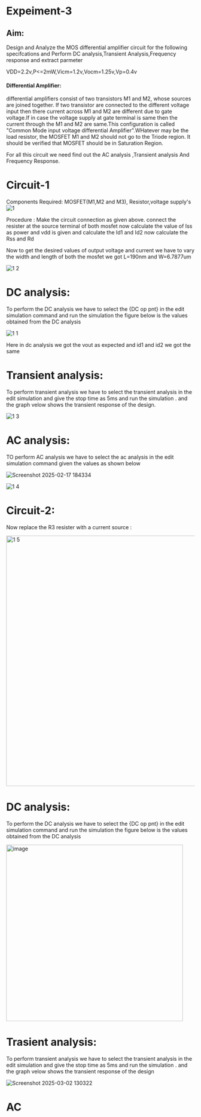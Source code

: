 # Expeiment-3

## Aim:
Design and Analyze the MOS differential amplifier circuit for the following specifcations and Perform DC analysis,Transient Analysis,Frequency response and extract parmeter

VDD=2.2v,P<=2mW,Vicm=1.2v,Vocm=1.25v,Vp=0.4v

#### Differential Amplifier:

differential amplifiers  consist of two transistors M1 and M2, whose sources are joined together. If two transistor are connected to the different voltage input then there current across M1 and M2 are different due to gate voltage.If in case the voltage supply at gate terminal is same then the current through the M1 and M2 are same.This configuration is called "Common Mode input voltage differential Amplifier".WHatever may be the load resistor, the MOSFET M1 and M2 should not go to the Triode region. It should be verified that MOSFET should be in Saturation Region.

For all this circuit we need find out the AC analysis ,Transient analysis And Frequency Response.
# Circuit-1
Components Required: MOSFET(M1,M2 and M3), Resistor,voltage supply's 
![1](https://github.com/user-attachments/assets/74e8e5d1-6cef-40d5-b0ff-d6814bfd2a3f)


Procedure :
Make the circuit connection as given above.
connect the resister at the source terminal of both mosfet 
now calculate the value of Iss as power and vdd is given
and calculate the Id1 and Id2 
now calculate the Rss and Rd 

Now to get the desired values of output voltage and current we have to vary the width and length of both the mosfet
we got L=190nm and W=6.7877um 



![1 2](https://github.com/user-attachments/assets/5282f237-db25-410c-8b19-9d7db7f8c846)



# DC analysis:


   To perform the DC analysis we have to select the {DC op pnt} in the edit simulation command and run the simulation
   the figure below is the values obtained from the DC analysis

![1 1](https://github.com/user-attachments/assets/1ab4f485-9543-42fa-9e90-4e9dc949ebcd)

Here in dc analysis we got the vout as expected and id1 and id2 we got the same 


# Transient analysis:

  To perform transient analysis we have to select the transient analysis in the edit simulation
   and give the stop time as 5ms and run the simulation .
   and the graph velow shows the transient response of the design.

   ![1 3](https://github.com/user-attachments/assets/2d77788f-18f4-4256-a3c5-23f53ab94900)

# AC analysis:

   TO perform AC analysis we have to select the ac analysis in the edit simulation command given the values as shown below

   ![Screenshot 2025-02-17 184334](https://github.com/user-attachments/assets/b5b9b5b2-cc27-459c-87d9-27411895f901)
 

   ![1 4](https://github.com/user-attachments/assets/e38ceac5-13a9-46b8-ad3c-efeac570178f)





# Circuit-2:


Now replace the R3 resister with a current source :

<img width="670" alt="1 5" src="https://github.com/user-attachments/assets/f3c98134-6cfc-4c7e-8c4e-f83fc4acd578" />


# DC analysis:

  To perform the DC analysis we have to select the {DC op pnt} in the edit simulation command and run the simulation
   the figure below is the values obtained from the DC analysis

   <img width="472" alt="image" src="https://github.com/user-attachments/assets/96fdac9f-4c40-4170-8c04-0400ca6c4eb8" />


   # Trasient analysis:

  To perform transient analysis we have to select the transient analysis in the edit simulation
   and give the stop time as 5ms and run the simulation .
   and the graph velow shows the transient response of the design

  ![Screenshot 2025-03-02 130322](https://github.com/user-attachments/assets/9ae919cf-f16c-4df7-ac50-e22cc623c2f2)




 # AC 


   



   

   

   

